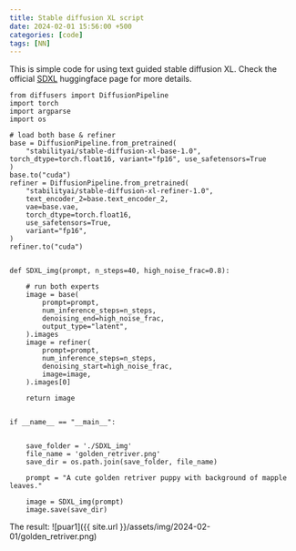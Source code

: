 ```yaml
---
title: Stable diffusion XL script
date: 2024-02-01 15:56:00 +500
categories: [code]
tags: [NN]
---
```

This is simple code for using text guided stable diffusion XL. Check the official [SDXL](https://huggingface.co/docs/diffusers/en/using-diffusers/sdxl) huggingface page for more details. 
```
from diffusers import DiffusionPipeline
import torch
import argparse
import os

# load both base & refiner
base = DiffusionPipeline.from_pretrained(
    "stabilityai/stable-diffusion-xl-base-1.0", torch_dtype=torch.float16, variant="fp16", use_safetensors=True
)
base.to("cuda")
refiner = DiffusionPipeline.from_pretrained(
    "stabilityai/stable-diffusion-xl-refiner-1.0",
    text_encoder_2=base.text_encoder_2,
    vae=base.vae,
    torch_dtype=torch.float16,
    use_safetensors=True,
    variant="fp16",
)
refiner.to("cuda")


def SDXL_img(prompt, n_steps=40, high_noise_frac=0.8):

    # run both experts
    image = base(
        prompt=prompt,
        num_inference_steps=n_steps,
        denoising_end=high_noise_frac,
        output_type="latent",
    ).images
    image = refiner(
        prompt=prompt,
        num_inference_steps=n_steps,
        denoising_start=high_noise_frac,
        image=image,
    ).images[0]

    return image


if __name__ == "__main__":


    save_folder = './SDXL_img'
    file_name = 'golden_retriver.png'
    save_dir = os.path.join(save_folder, file_name)

    prompt = "A cute golden retriver puppy with background of mapple leaves."

    image = SDXL_img(prompt)
    image.save(save_dir)
```

The result:
![puar1]({{ site.url }}/assets/img/2024-02-01/golden_retriver.png)

